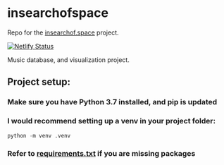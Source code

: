 # insearchofspace
Repo for the [insearchof.space](https://insearchof.space) project.

[![Netlify Status](https://api.netlify.com/api/v1/badges/594e59c1-ed8c-4d29-ba30-8589202354c7/deploy-status)](https://app.netlify.com/sites/hardcore-mccarthy-aec14b/deploys)

Music database, and visualization project.

## Project setup:
### Make sure you have Python 3.7 installed, and pip is updated


### I would recommend setting up a venv in your project folder:

```python
python -m venv .venv
```

### Refer to [requirements.txt](../blob/master/requirements.txt) if you are missing packages
